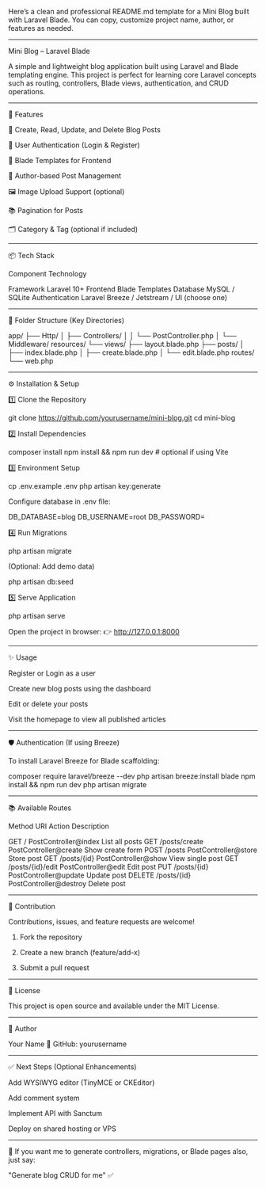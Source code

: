 Here’s a clean and professional README.md template for a Mini Blog built with Laravel Blade. You can copy, customize project name, author, or features as needed.


---

Mini Blog – Laravel Blade

A simple and lightweight blog application built using Laravel and Blade templating engine. This project is perfect for learning core Laravel concepts such as routing, controllers, Blade views, authentication, and CRUD operations.


---

🚀 Features

📝 Create, Read, Update, and Delete Blog Posts

🔐 User Authentication (Login & Register)

🎨 Blade Templates for Frontend

👤 Author-based Post Management

🖼 Image Upload Support (optional)

📚 Pagination for Posts

🗂 Category & Tag (optional if included)



---

📦 Tech Stack

Component	Technology

Framework	Laravel 10+
Frontend	Blade Templates
Database	MySQL / SQLite
Authentication	Laravel Breeze / Jetstream / UI (choose one)



---

📁 Folder Structure (Key Directories)

app/
 ├── Http/
 │    ├── Controllers/
 │    │     └── PostController.php
 │    └── Middleware/
resources/
 └── views/
      ├── layout.blade.php
      ├── posts/
      │    ├── index.blade.php
      │    ├── create.blade.php
      │    └── edit.blade.php
routes/
 └── web.php


---

⚙️ Installation & Setup

1️⃣ Clone the Repository

git clone https://github.com/yourusername/mini-blog.git
cd mini-blog

2️⃣ Install Dependencies

composer install
npm install && npm run dev   # optional if using Vite

3️⃣ Environment Setup

cp .env.example .env
php artisan key:generate

Configure database in .env file:

DB_DATABASE=blog
DB_USERNAME=root
DB_PASSWORD=

4️⃣ Run Migrations

php artisan migrate

(Optional: Add demo data)

php artisan db:seed

5️⃣ Serve Application

php artisan serve

Open the project in browser:
👉 http://127.0.0.1:8000


---

✨ Usage

Register or Login as a user

Create new blog posts using the dashboard

Edit or delete your posts

Visit the homepage to view all published articles



---

🛡 Authentication (If using Breeze)

To install Laravel Breeze for Blade scaffolding:

composer require laravel/breeze --dev
php artisan breeze:install blade
npm install && npm run dev
php artisan migrate


---

📚 Available Routes

Method	URI	Action	Description

GET	/	PostController@index	List all posts
GET	/posts/create	PostController@create	Show create form
POST	/posts	PostController@store	Store post
GET	/posts/{id}	PostController@show	View single post
GET	/posts/{id}/edit	PostController@edit	Edit post
PUT	/posts/{id}	PostController@update	Update post
DELETE	/posts/{id}	PostController@destroy	Delete post



---

🤝 Contribution

Contributions, issues, and feature requests are welcome!

1. Fork the repository


2. Create a new branch (feature/add-x)


3. Submit a pull request




---

📄 License

This project is open source and available under the MIT License.


---

🔗 Author

Your Name
🔗 GitHub: yourusername


---

✅ Next Steps (Optional Enhancements)

Add WYSIWYG editor (TinyMCE or CKEditor)

Add comment system

Implement API with Sanctum

Deploy on shared hosting or VPS



---

📌 If you want me to generate controllers, migrations, or Blade pages also, just say:

"Generate blog CRUD for me" ✅